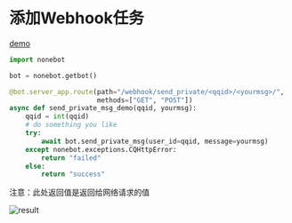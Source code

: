 # 添加Webhook任务

[demo](https://github.com/richardchien/nonebot/blob/master/demo/plugins/webhook_demo.py)

```python
import nonebot

bot = nonebot.getbot()

@bot.server_app.route(path="/webhook/send_private/<qqid>/<yourmsg>/",
                      methods=["GET", "POST"])
async def send_private_msg_demo(qqid, yourmsg):
    qqid = int(qqid)
    # do something you like
    try:
        await bot.send_private_msg(user_id=qqid, message=yourmsg)
    except nonebot.exceptions.CQHttpError:
        return "failed"
    else:
        return "success"
```

注意：此处返回值是返回给网络请求的值

![result](https://s2.ax1x.com/2019/12/10/QB72RS.png)
